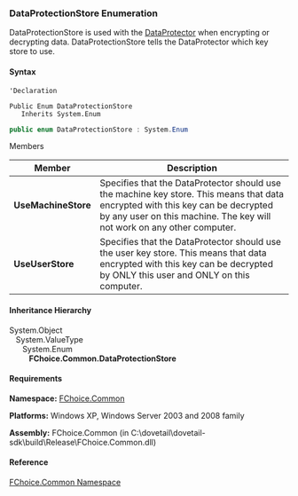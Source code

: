 ﻿### DataProtectionStore Enumeration

DataProtectionStore is used with the [DataProtector](FChoice.Common~FChoice.Common.DataProtector.md) when encrypting or decrypting data. DataProtectionStore tells the DataProtector which key store to use.

#### Syntax

```vbnet
'Declaration

Public Enum DataProtectionStore 
   Inherits System.Enum
```

```csharp
public enum DataProtectionStore : System.Enum 
```

Members

| Member | Description |
| --- | --- |
| **UseMachineStore** | Specifies that the DataProtector should use the machine key store. This means that data encrypted with this key can be decrypted by any user on this machine. The key will not work on any other computer. |
| **UseUserStore** | Specifies that the DataProtector should use the user key store. This means that data encrypted with this key can be decrypted by ONLY this user and ONLY on this computer. |

#### Inheritance Hierarchy

System.Object  
   System.ValueType  
      System.Enum  
         **FChoice.Common.DataProtectionStore**  

#### Requirements

**Namespace:** [FChoice.Common](FChoice.Common~FChoice.Common_namespace.md)

**Platforms:** Windows XP, Windows Server 2003 and 2008 family

**Assembly:** FChoice.Common (in C:\\dovetail\\dovetail-sdk\\build\\Release\\FChoice.Common.dll)

#### Reference

[FChoice.Common Namespace](FChoice.Common~FChoice.Common_namespace.md)